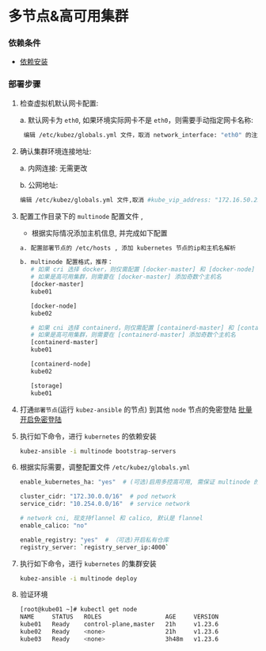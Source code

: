 # 多节点&高可用集群

### 依赖条件
- [依赖安装](prerequisites.md)

### 部署步骤
1. 检查虚拟机默认网卡配置:

   a. 默认网卡为 `eth0`, 如果环境实际网卡不是 `eth0`，则需要手动指定网卡名称:
   ``` bash
    编辑 /etc/kubez/globals.yml 文件，取消 network_interface: "eth0" 的注解，并修改为实际网卡名称
   ```

2. 确认集群环境连接地址:

   a. 内网连接: 无需更改

   b. 公网地址:
   ``` bash
   编辑 /etc/kubez/globals.yml 文件,取消 #kube_vip_address: "172.16.50.250" 的注解,并修改为实际公网地址(高可用场景时为 LB 地址), 云平台环境需要放通公网ip到后端 master 节点的6443端口
   ```
   
3. 配置工作目录下的 `multinode` 配置文件 ,
   - 根据实际情况添加主机信息, 并完成如下配置
    ``` bash
    a. 配置部署节点的 /etc/hosts , 添加 kubernetes 节点的ip和主机名解析

    b. multinode 配置格式，推荐：
       # 如果 cri 选择 docker，则仅需配置 [docker-master] 和 [docker-node]
       # 如果是高可用集群，则需要在 [docker-master] 添加奇数个主机名
       [docker-master]
       kube01

       [docker-node]
       kube02

       # 如果 cni 选择 containerd，则仅需配置 [containerd-master] 和 [containerd-node]
       # 如果是高可用集群，则需要在 [containerd-master] 添加奇数个主机名
       [containerd-master]
       kube01

       [containerd-node]
       kube02

       [storage]
       kube01
    ```

4. 打通`部署节点`(运行 `kubez-ansible` 的节点) 到其他 `node` 节点的免密登陆 [批量开启免密登陆](auth-key.md)

5. 执行如下命令，进行 `kubernetes` 的依赖安装

    ``` bash
    kubez-ansible -i multinode bootstrap-servers
    ```

6. 根据实际需要，调整配置文件 `/etc/kubez/globals.yml`

    ```bash
    enable_kubernetes_ha: "yes"  # (可选)启用多控高可用, 需保证 multinode 的 control 组为奇数

    cluster_cidr: "172.30.0.0/16"  # pod network
    service_cidr: "10.254.0.0/16"  # service network

    # network cni, 现支持flannel 和 calico, 默认是 flannel
    enable_calico: "no"

    enable_registry: "yes"  # （可选)开启私有仓库
    registry_server: `registry_server_ip:4000`
    ```

7. 执行如下命令，进行 `kubernetes` 的集群安装

    ``` bash
    kubez-ansible -i multinode deploy
    ```

8. 验证环境
   ```bash
   [root@kube01 ~]# kubectl get node
   NAME     STATUS   ROLES                  AGE     VERSION
   kube01   Ready    control-plane,master   21h     v1.23.6
   kube02   Ready    <none>                 21h     v1.23.6
   kube03   Ready    <none>                 3h48m   v1.23.6
   ```
